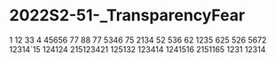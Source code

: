 # 2022S2-51-_TransparencyFear

1
 12
33
4 45656 77 88 77
5346
75 
2134 52
536
62
1235
625
526
5672
12314`15
124124
215123421
125132
123414
1241516
2151165
1231
12314
